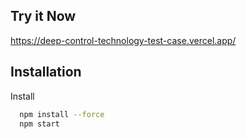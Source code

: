 
## Try it Now 
https://deep-control-technology-test-case.vercel.app/
## Installation

  Install 
```bash
  npm install --force
  npm start
```
